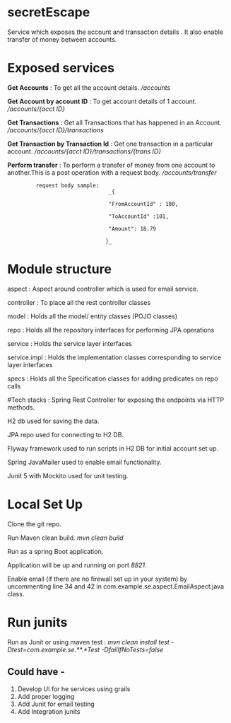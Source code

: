 # secretEscape
Service which exposes the account and transaction details . It also enable transfer of money between accounts.

# Exposed services
 **Get Accounts** : To get all the account details. _/accounts_ 

 **Get Account by account ID** : To get account details of 1 account. _/accounts/{acct ID}_

 **Get Transactions** : Get all Transactions that has happened in an Account. _/accounts/{acct ID}/transactions_

 **Get Transaction by Transaction Id** : Get one transaction in a particular account. _/accounts/{acct ID}/transactions/{trans ID}_

 **Perform transfer** : To perform a transfer of money from one account to another.This is a post operation with a request body.  _/accounts/transfer_

             request body sample: 
                                    _{

                                    "FromAccountId" : 100,

                                    "ToAccountId" :101,

                                    "Amount": 18.79

                                   }_

# Module structure
  aspect : Aspect around controller which is used for email service.

  controller : To place all the rest controller classes

  model : Holds all the model/ entity classes (POJO classes)

  repo : Holds all the repository interfaces for performing JPA operations

  service : Holds the service layer interfaces 

  service.impl : Holds the implementation classes corresponding to service layer interfaces

  specs : Holds all the Specification classes for adding predicates on repo calls

#Tech stacks :
  Spring Rest Controller for exposing the endpoints via HTTP methods.

  H2 db used for saving the data.

  JPA repo used for connecting to H2 DB.

  Flyway framework used to run scripts in H2 DB for initial account set up.

  Spring JavaMailer used to enable email functionality.

  Junit 5 with Mockito used for unit testing.


# Local Set Up 
 
Clone the git repo.

Run Maven clean build.  _mvn clean build_

Run as a spring Boot application. 

Application will be up and running on port _8821_.

Enable email (if there are no firewall set up in your system) by uncommenting line 34 and 42 in com.example.se.aspect.EmailAspect.java class.

# Run junits

Run as Junit or using maven test : _mvn clean install test -Dtest=com.example.se.**.*Test -DfailIfNoTests=false_

## Could have - 

1. Develop UI for he services using grails
2. Add proper logging 
3. Add Junit for email testing
4. Add Integration junits






